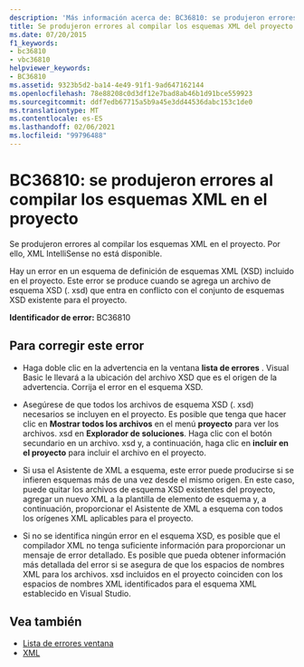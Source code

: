 ```yaml
---
description: 'Más información acerca de: BC36810: se produjeron errores al compilar los esquemas XML en el proyecto'
title: Se produjeron errores al compilar los esquemas XML del proyecto
ms.date: 07/20/2015
f1_keywords:
- bc36810
- vbc36810
helpviewer_keywords:
- BC36810
ms.assetid: 9323b5d2-ba14-4e49-91f1-9ad647162144
ms.openlocfilehash: 78e88208c0d3df12e7bad8ab46b1d91bce559923
ms.sourcegitcommit: ddf7edb67715a5b9a45e3dd44536dabc153c1de0
ms.translationtype: MT
ms.contentlocale: es-ES
ms.lasthandoff: 02/06/2021
ms.locfileid: "99796488"
---
```

# <a name="bc36810-errors-occurred-while-compiling-the-xml-schemas-in-the-project"></a>BC36810: se produjeron errores al compilar los esquemas XML en el proyecto

Se produjeron errores al compilar los esquemas XML en el proyecto. Por ello, XML IntelliSense no está disponible.

 Hay un error en un esquema de definición de esquemas XML (XSD) incluido en el proyecto. Este error se produce cuando se agrega un archivo de esquema XSD (. xsd) que entra en conflicto con el conjunto de esquemas XSD existente para el proyecto.

 **Identificador de error:** BC36810

## <a name="to-correct-this-error"></a>Para corregir este error

- Haga doble clic en la advertencia en la ventana **lista de errores** . Visual Basic le llevará a la ubicación del archivo XSD que es el origen de la advertencia. Corrija el error en el esquema XSD.

- Asegúrese de que todos los archivos de esquema XSD (. xsd) necesarios se incluyen en el proyecto. Es posible que tenga que hacer clic en **Mostrar todos los archivos** en el menú **proyecto** para ver los archivos. xsd en **Explorador de soluciones**. Haga clic con el botón secundario en un archivo. xsd y, a continuación, haga clic en **incluir en el proyecto** para incluir el archivo en el proyecto.

- Si usa el Asistente de XML a esquema, este error puede producirse si se infieren esquemas más de una vez desde el mismo origen. En este caso, puede quitar los archivos de esquema XSD existentes del proyecto, agregar un nuevo XML a la plantilla de elemento de esquema y, a continuación, proporcionar el Asistente de XML a esquema con todos los orígenes XML aplicables para el proyecto.

- Si no se identifica ningún error en el esquema XSD, es posible que el compilador XML no tenga suficiente información para proporcionar un mensaje de error detallado. Es posible que pueda obtener información más detallada del error si se asegura de que los espacios de nombres XML para los archivos. xsd incluidos en el proyecto coinciden con los espacios de nombres XML identificados para el esquema XML establecido en Visual Studio.

## <a name="see-also"></a>Vea también

- [Lista de errores ventana](/visualstudio/ide/reference/error-list-window)
- [XML](../../programming-guide/language-features/xml/index.md)
